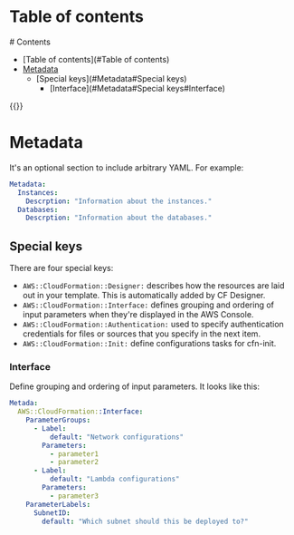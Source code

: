 # Table of contents
<div class='hidden'>
# Contents

- [Table of contents](#Table of contents)
- [Metadata](#Metadata)
  - [Special keys](#Metadata#Special keys)
    - [Interface](#Metadata#Special keys#Interface)

</div>
{{<toc>}}

# Metadata

It's an optional section to include arbitrary YAML. For example:

```YAML
Metadata:
  Instances:
    Descrption: "Information about the instances."
  Databases:
    Descrption: "Information about the databases."
```

## Special keys

There are four special keys:

- `AWS::CloudFormation::Designer:` describes how the resources are laid out in
  your template. This is automatically added by CF Designer.
- `AWS::CloudFormation::Interface:` defines grouping and ordering of input
  parameters when they're displayed in the AWS Console.
- `AWS::CloudFormation::Authentication:` used to specify authentication
  credentials for files or sources that you specify in the next item.
- `AWS::CloudFormation::Init:` define configurations tasks for cfn-init.  
  
### Interface

Define grouping and ordering of input parameters. It looks like this:

```YAML
Metada:
  AWS::CloudFormation::Interface:
    ParameterGroups:
      - Label:
          default: "Network configurations"
        Parameters:
          - parameter1
          - parameter2
      - Label:
          default: "Lambda configurations"
        Parameters:
          - parameter3
    ParameterLabels:
      SubnetID:
        default: "Which subnet should this be deployed to?"
```
